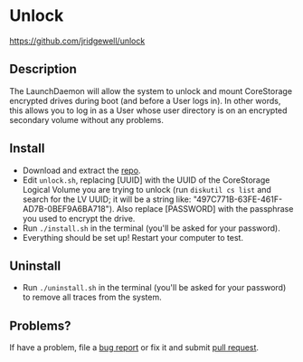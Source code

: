 Unlock
=========

https://github.com/jridgewell/unlock

## Description

The LaunchDaemon will allow the system to unlock and mount CoreStorage encrypted drives during boot (and before a User logs in). In other words, this allows you to log in as a User whose user directory is on an encrypted secondary volume without any problems.

## Install

- Download and extract the [repo][].
- Edit `unlock.sh`, replacing \[UUID\] with the UUID of the CoreStorage Logical Volume you are trying to unlock (run `diskutil cs list` and search for the LV UUID; it will be a string like: "497C771B-63FE-461F-AD7B-0BEF9A6BA718"). Also replace \[PASSWORD\] with the passphrase you used to encrypt the drive.
- Run `./install.sh` in the terminal (you'll be asked for your password).
- Everything should be set up! Restart your computer to test.

## Uninstall

- Run `./uninstall.sh` in the terminal (you'll be asked for your password) to remove all traces from the system.

## Problems?

If have a problem, file a [bug report][issue] or fix it and submit [pull request][pull].

[repo]: https://github.com/jridgewell/unlock/tarball/master
[issue]: https://github.com/jridgewell/unlock/issues
[pull]: https://github.com/jridgewell/unlock/pulls
